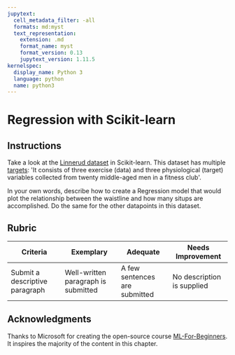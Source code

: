 ```yaml
---
jupytext:
  cell_metadata_filter: -all
  formats: md:myst
  text_representation:
    extension: .md
    format_name: myst
    format_version: 0.13
    jupytext_version: 1.11.5
kernelspec:
  display_name: Python 3
  language: python
  name: python3
---
```


# Regression with Scikit-learn

## Instructions

Take a look at the [Linnerud dataset](https:\\/\\/scikit-learn.org\\/stable\\/modules\\/generated\\/sklearn.datasets.load_linnerud.html#sklearn.datasets.load_linnerud) in Scikit-learn. This dataset has multiple [targets](https:\\/\\/scikit-learn.org\\/stable\\/datasets\\/toy_dataset.html#linnerrud-dataset): 'It consists of three exercise (data) and three physiological (target) variables collected from twenty middle-aged men in a fitness club'.

In your own words, describe how to create a Regression model that would plot the relationship between the waistline and how many situps are accomplished. Do the same for the other datapoints in this dataset.

## Rubric

| Criteria                       | Exemplary                           | Adequate                      | Needs Improvement          |
| ------------------------------ | ----------------------------------- | ----------------------------- | -------------------------- |
| Submit a descriptive paragraph | Well-written paragraph is submitted | A few sentences are submitted | No description is supplied |

## Acknowledgments

Thanks to Microsoft for creating the open-source course [ML-For-Beginners](https:\\/\\/github.com\\/microsoft\\/ML-For-Beginners). It inspires the majority of the content in this chapter.